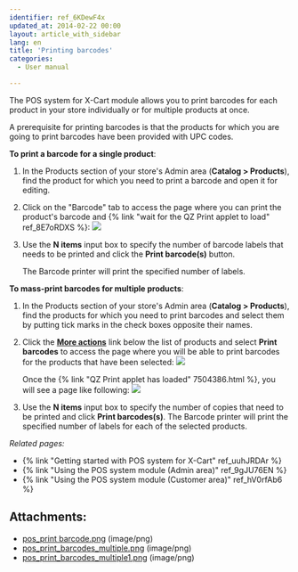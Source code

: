 ```yaml
---
identifier: ref_6KDewF4x
updated_at: 2014-02-22 00:00
layout: article_with_sidebar
lang: en
title: 'Printing barcodes'
categories:
  - User manual

---
```



The POS system for X-Cart module allows you to print barcodes for each product in your store individually or for multiple products at once.

A prerequisite for printing barcodes is that the products for which you are going to print barcodes have been provided with UPC codes.

**To print a barcode for a single product**:

1.  In the Products section of your store's Admin area (**Catalog > Products**), find the product for which you need to print a barcode and open it for editing.
2.  Click on the "Barcode" tab to access the page where you can print the product's barcode and {% link "wait for the QZ Print applet to load" ref_8E7oRDXS %}:
    ![]({{site.baseurl}}/attachments/7504442/7602283.png?effects=drop-shadow)
3.  Use the **N items** input box to specify the number of barcode labels that needs to be printed and click the **Print barcode(s)** button. 

    The Barcode printer will print the specified number of labels.

**To mass-print barcodes for multiple products**:

1.  In the Products section of your store's Admin area (**Catalog > Products**), find the products for which you need to print barcodes and select them by putting tick marks in the check boxes opposite their names. 
2.  Click the <u>**More actions**</u> link below the list of products and select **Print barcodes** to access the page where you will be able to print barcodes for the products that have been selected:
    ![]({{site.baseurl}}/attachments/7504442/7602284.png?effects=drop-shadow)

    Once the {% link "QZ Print applet has loaded" 7504386.html %}, you will see a page like following:
    ![]({{site.baseurl}}/attachments/7504442/7602285.png?effects=drop-shadow)

3.  Use the **N items** input box to specify the number of copies that need to be printed and click **Print barcodes(s)**.
    The Barcode printer will print the specified number of labels for each of the selected products.

_Related pages:_

*   {% link "Getting started with POS system for X-Cart" ref_uuhJRDAr %}
*   {% link "Using the POS system module (Admin area)" ref_9gJU76EN %}
*   {% link "Using the POS system module (Customer area)" ref_hV0rfAb6 %}

## Attachments:

* [pos_print barcode.png]({{site.baseurl}}/attachments/7504442/7602283.png) (image/png)
* [pos_print_barcodes_multiple.png]({{site.baseurl}}/attachments/7504442/7602284.png) (image/png)
* [pos_print_barcodes_multiple1.png]({{site.baseurl}}/attachments/7504442/7602285.png) (image/png)